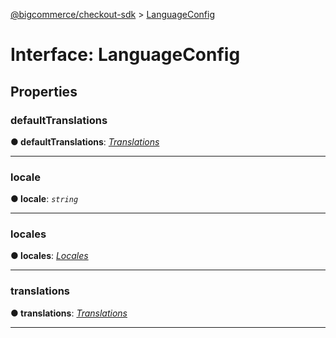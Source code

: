 [@bigcommerce/checkout-sdk](../README.md) > [LanguageConfig](../interfaces/languageconfig.md)



# Interface: LanguageConfig


## Properties
<a id="defaulttranslations"></a>

###  defaultTranslations

**●  defaultTranslations**:  *[Translations](translations.md)* 






___

<a id="locale"></a>

###  locale

**●  locale**:  *`string`* 






___

<a id="locales"></a>

###  locales

**●  locales**:  *[Locales](locales.md)* 






___

<a id="translations"></a>

###  translations

**●  translations**:  *[Translations](translations.md)* 






___


